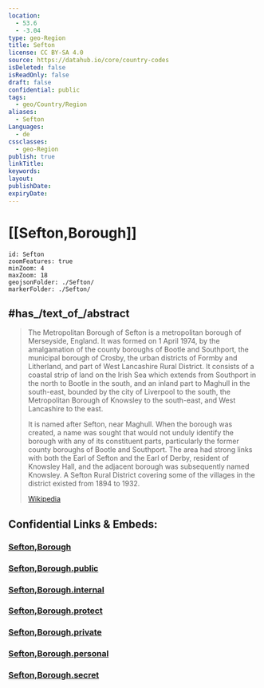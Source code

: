 ```yaml
---
location:
  - 53.6
  - -3.04
type: geo-Region
title: Sefton
license: CC BY-SA 4.0
source: https://datahub.io/core/country-codes
isDeleted: false
isReadOnly: false
draft: false
confidential: public
tags:
  - geo/Country/Region
aliases:
  - Sefton
Languages:
  - de
cssclasses:
  - geo-Region
publish: true
linkTitle:
keywords:
layout:
publishDate:
expiryDate:
---
```


# [[Sefton,Borough]]

```leaflet
id: Sefton
zoomFeatures: true 
minZoom: 4 
maxZoom: 18
geojsonFolder: ./Sefton/
markerFolder: ./Sefton/
```


## #has_/text_of_/abstract 

> The Metropolitan Borough of Sefton is a metropolitan borough of Merseyside, England. It was formed on 1 April 1974, by the amalgamation of the county boroughs of Bootle and Southport, the municipal borough of Crosby, the urban districts of Formby and Litherland, and part of West Lancashire Rural District. It consists of a coastal strip of land on the Irish Sea which extends from Southport in the north to Bootle in the south, and an inland part to Maghull in the south-east, bounded by the city of Liverpool to the south, the Metropolitan Borough of Knowsley to the south-east, and West Lancashire to the east.
>
> It is named after Sefton, near Maghull. When the borough was created, a name was sought that would not unduly identify the borough with any of its constituent parts, particularly the former county boroughs of Bootle and Southport. The area had strong links with both the Earl of Sefton and the Earl of Derby, resident of Knowsley Hall, and the adjacent borough was subsequently named Knowsley. A Sefton Rural District covering some of the villages in the district existed from 1894 to 1932.
>
> [Wikipedia](https://en.wikipedia.org/wiki/Metropolitan%20Borough%20of%20Sefton)


## Confidential Links & Embeds: 

### [Sefton,Borough](/_Standards/Earth/Continent/Europe/Europe~North/UK/England/Regions~England/North_West_England/Merseyside/Sefton,Borough.md) 

### [Sefton,Borough.public](/_public/Earth/Continent/Europe/Europe~North/UK/England/Regions~England/North_West_England/Merseyside/Sefton,Borough.public.md) 

### [Sefton,Borough.internal](/_internal/Earth/Continent/Europe/Europe~North/UK/England/Regions~England/North_West_England/Merseyside/Sefton,Borough.internal.md) 

### [Sefton,Borough.protect](/_protect/Earth/Continent/Europe/Europe~North/UK/England/Regions~England/North_West_England/Merseyside/Sefton,Borough.protect.md) 

### [Sefton,Borough.private](/_private/Earth/Continent/Europe/Europe~North/UK/England/Regions~England/North_West_England/Merseyside/Sefton,Borough.private.md) 

### [Sefton,Borough.personal](/_personal/Earth/Continent/Europe/Europe~North/UK/England/Regions~England/North_West_England/Merseyside/Sefton,Borough.personal.md) 

### [Sefton,Borough.secret](/_secret/Earth/Continent/Europe/Europe~North/UK/England/Regions~England/North_West_England/Merseyside/Sefton,Borough.secret.md)

